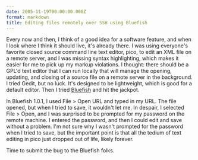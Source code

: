 ```yaml
---
date: 2005-11-19T00:00:00.000Z
format: markdown
title: Editing files remotely over SSH using Bluefish
---
```


Every now and then, I think of a good idea for a software feature, and when I look where I think it should live, it's already there. I was using everyone's favorite closed source command line text editor, pico, to edit an XML file on a remote server, and I was missing syntax highlighting, which makes it easier for me to pick up my markup violations. I thought: there should be a GPL'd text editor that I can run locally that will manage the opening, updating, and closing of a source file on a remote server in the background. I tried Gedit, but no luck. It's designed to be lightweight, which is good for a default editor. Then I tried <a href="http://bluefish.openoffice.nl">Bluefish</a> and hit the jackpot. 

In Bluefish 1.0.1, I used File &gt; Open URL and typed in my URL. The file opened, but when I tried to save, it wouldn't let me. In despair, I selected File &gt; Open, and I was surprised to be prompted for my password on the remote machine. I entered the password, and then I could edit and save without a problem. I'm not sure why I wasn't prompted for the password when I tried to save, but the important point is that all the tedium of text editing in pico just dropped out of life, likely forever.

Time to submit the bug to the Bluefish folks.
